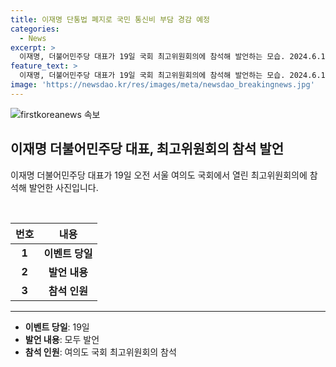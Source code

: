 ```yaml
---
title: 이재명 단통법 폐지로 국민 통신비 부담 경감 예정
categories:
  - News
excerpt: >
  이재명, 더불어민주당 대표가 19일 국회 최고위원회의에 참석해 발언하는 모습. 2024.6.19/뉴스1
feature_text: >
  이재명, 더불어민주당 대표가 19일 국회 최고위원회의에 참석해 발언하는 모습. 2024.6.19/뉴스1
image: 'https://newsdao.kr/res/images/meta/newsdao_breakingnews.jpg'
---
```


<p><img src="https://newsdao.kr/res/images/meta/newsdao_breakingnews.jpg" alt="firstkoreanews 속보" /></p>

<h2 data-ke-size="size26">이재명 더불어민주당 대표, 최고위원회의 참석 발언</h2>

<p data-ke-size="size16">이재명 더불어민주당 대표가 19일 오전 서울 여의도 국회에서 열린 최고위원회의에 참석해 발언한 사진입니다.</p>

<p data-ke-size="size16">&nbsp;</p>

<table>
<thead>
<tr>
<th style="text-align: center;">번호</th>
<th style="text-align: center;">내용</th>
</tr>
</thead>
<tbody>
<tr>
<td style="text-align: center; height: 17px;"><b>1</b></td>
<td style="text-align: center; height: 17px;"><b>이벤트 당일</b></td>
</tr>
<tr>
<td style="text-align: center; height: 17px;"><b>2</b></td>
<td style="text-align: center; height: 17px;"><b>발언 내용</b></td>
</tr>
<tr>
<td style="text-align: center; height: 17px;"><b>3</b></td>
<td style="text-align: center; height: 17px;"><b>참석 인원</b></td>
</tr>
</tbody>
</table>

<hr>

<ul>
<li><b>이벤트 당일</b>: 19일</li>
<li><b>발언 내용</b>: 모두 발언</li>
<li><b>참석 인원</b>: 여의도 국회 최고위원회의 참석</li>
</ul>

<p data-ke-size="size16">&nbsp;</p>

